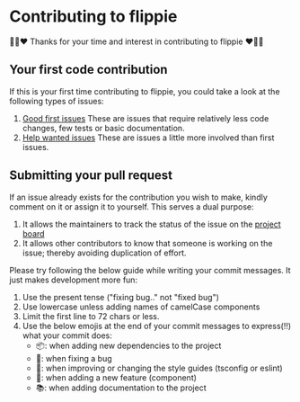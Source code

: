 # Contributing to flippie

🙌🏽❤️ Thanks for your time and interest in contributing to flippie ❤️🙌🏽

## Your first code contribution

If this is your first time contributing to flippie, you could take a look at the following types of issues:

1. [Good first issues](https://github.com/shubhamzanwar/flippie/issues?q=is%3Aissue+is%3Aopen+label%3A%22good+first+issue%22+no%3Aassignee) These are issues that require relatively less code changes, few tests or basic documentation.
2. [Help wanted issues](https://github.com/shubhamzanwar/flippie/issues?q=is%3Aissue+is%3Aopen+label%3A%22help+wanted%22+no%3Aassignee+) These are issues a little more involved than first issues.

## Submitting your pull request

If an issue already exists for the contribution you wish to make, kindly comment on it or assign it to yourself. This serves a dual purpose:

1. It allows the maintainers to track the status of the issue on the [project board](https://github.com/shubhamzanwar/flippie/projects/1)
2. It allows other contributors to know that someone is working on the issue; thereby avoiding duplication of effort.

Please try following the below guide while writing your commit messages. It just makes development more fun:

1. Use the present tense ("fixing bug.." not "fixed bug")
2. Use lowercase unless adding names of camelCase components
3. Limit the first line to 72 chars or less.
4. Use the below emojis at the end of your commit messages to express(!!) what your commit does:
    * 📦: when adding new dependencies to the project
    * 🐛: when fixing a bug
    * 💅: when improving or changing the style guides (tsconfig or eslint)
    * 🎁: when adding a new feature (component)
    * 📚: when adding documentation to the project

